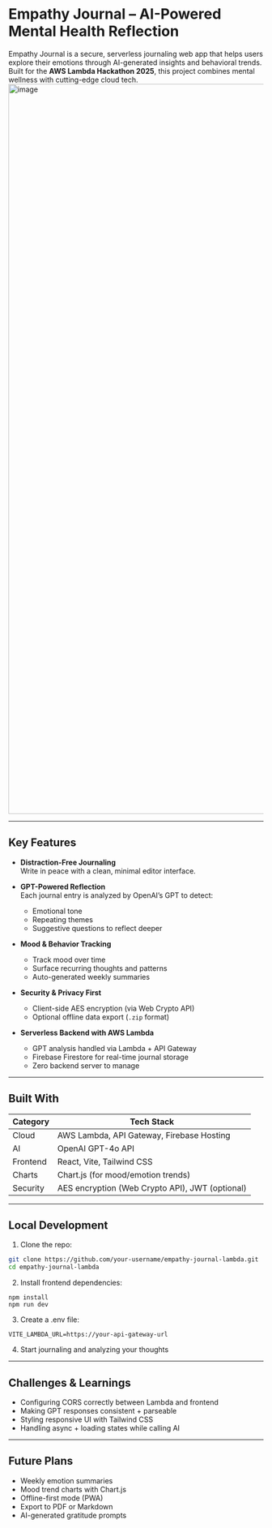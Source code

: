 # Empathy Journal – AI-Powered Mental Health Reflection

Empathy Journal is a secure, serverless journaling web app that helps users explore their emotions through AI-generated insights and behavioral trends. Built for the **AWS Lambda Hackathon 2025**, this project combines mental wellness with cutting-edge cloud tech.
<img width="1440" alt="image" src="https://github.com/user-attachments/assets/9efe4218-dce0-43fd-8859-b0d68f65f74f" />

---

## Key Features

- **Distraction-Free Journaling**  
  Write in peace with a clean, minimal editor interface.

- **GPT-Powered Reflection**  
  Each journal entry is analyzed by OpenAI’s GPT to detect:

  - Emotional tone
  - Repeating themes
  - Suggestive questions to reflect deeper

- **Mood & Behavior Tracking**

  - Track mood over time
  - Surface recurring thoughts and patterns
  - Auto-generated weekly summaries

- **Security & Privacy First**

  - Client-side AES encryption (via Web Crypto API)
  - Optional offline data export (`.zip` format)

- **Serverless Backend with AWS Lambda**
  - GPT analysis handled via Lambda + API Gateway
  - Firebase Firestore for real-time journal storage
  - Zero backend server to manage

---

## Built With

| Category | Tech Stack                                      |
| -------- | ----------------------------------------------- |
| Cloud    | AWS Lambda, API Gateway, Firebase Hosting       |
| AI       | OpenAI GPT-4o API                               |
| Frontend | React, Vite, Tailwind CSS                       |
| Charts   | Chart.js (for mood/emotion trends)              |
| Security | AES encryption (Web Crypto API), JWT (optional) |

---

## Local Development

1. Clone the repo:

```bash
git clone https://github.com/your-username/empathy-journal-lambda.git
cd empathy-journal-lambda
```

2. Install frontend dependencies:

```
npm install
npm run dev
```

3. Create a .env file:

```
VITE_LAMBDA_URL=https://your-api-gateway-url
```

4. Start journaling and analyzing your thoughts

---

## Challenges & Learnings

- Configuring CORS correctly between Lambda and frontend
- Making GPT responses consistent + parseable
- Styling responsive UI with Tailwind CSS
- Handling async + loading states while calling AI


---

## Future Plans

- Weekly emotion summaries
- Mood trend charts with Chart.js
- Offline-first mode (PWA)
- Export to PDF or Markdown
- AI-generated gratitude prompts
